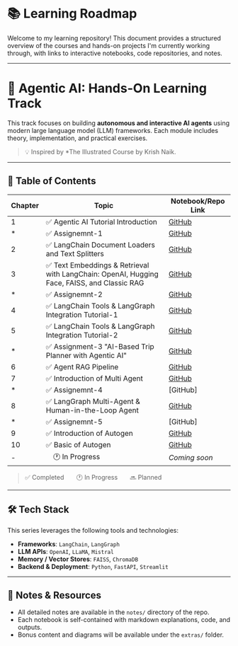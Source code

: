 # 📚 Learning Roadmap

Welcome to my learning repository! This document provides a structured overview of the courses and hands-on projects I'm currently working through, with links to interactive notebooks, code repositories, and notes.

---

# 🤖 Agentic AI: Hands-On Learning Track

This track focuses on building **autonomous and interactive AI agents** using modern large language model (LLM) frameworks. Each module includes theory, implementation, and practical exercises.

> 💡 Inspired by *The Illustrated Course by Krish Naik.

---

## 📘 Table of Contents

| Chapter | Topic                                          | Notebook/Repo Link |
|---------|------------------------------------------------|--------------------|
| 1       | ✅ Agentic AI Tutorial Introduction|[GitHub](https://github.com/Nahidzeinali-web/1-Agentic-AI-Course/tree/main) |
| *       | ✅ Assignemnt-1|[GitHub](https://github.com/Nahidzeinali-web/Product-Price-Finder-with-LLMs) |
| 2       | ✅ LangChain Document Loaders and Text Splitters |[GitHub](https://github.com/Nahidzeinali-web/2-Agentic-AI-course) |
| 3       | ✅ Text Embeddings & Retrieval with LangChain: OpenAI, Hugging Face, FAISS, and Classic RAG|[GitHub](https://github.com/Nahidzeinali-web/3-Agentic-AI)|
| *       | ✅ Assignemnt-2|[GitHub](https://github.com/Nahidzeinali-web/Assignment2/tree/main) |
| 4       | ✅ LangChain Tools & LangGraph Integration Tutorial-1|[GitHub](https://github.com/Nahidzeinali-web/1-langgraph/tree/main) |
| 5       | ✅ LangChain Tools & LangGraph Integration Tutorial-2| [GitHub](https://github.com/Nahidzeinali-web/5-Agentic_AI) |
| *       | ✅ Assignment-3 "AI-Based Trip Planner with Agentic AI"|[GitHub](https://github.com/Nahidzeinali-web/Ai_trip_planner/tree/main)|
| 6       | ✅ Agent RAG Pipeline|[GitHub](https://github.com/Nahidzeinali-web/6-Agentic-AI)|
| 7       | ✅ Introduction of Multi Agent|[GitHub](https://github.com/Nahidzeinali-web/6-Multi-Agent/tree/main)|
| *       | ✅ Assignemnt-4|[GitHub]
| 8       | ✅ LangGraph Multi-Agent & Human-in-the-Loop Agent| [GitHub](https://github.com/Nahidzeinali-web/7-Agentic_AI)|
| *       | ✅ Assignemnt-5|[GitHub]
| 9       | ✅ Introduction of Autogen| [GitHub](https://github.com/Nahidzeinali-web/8-Autogen)|
| 10       | ✅ Basic of Autogen| [GitHub](https://github.com/Nahidzeinali-web/9-Autogen_basic)|
| -       |  🕐 In Progress  | _Coming soon_ |

> ✅ Completed  🕐 In Progress  🔜 Planned

---

## 🛠️ Tech Stack

This series leverages the following tools and technologies:

- **Frameworks**: `LangChain`, `LangGraph`
- **LLM APIs**: `OpenAI`, `LLaMA`, `Mistral`
- **Memory / Vector Stores**: `FAISS`, `ChromaDB`
- **Backend & Deployment**: `Python`, `FastAPI`, `Streamlit`

---

## 📝 Notes & Resources

- All detailed notes are available in the `notes/` directory of the repo.
- Each notebook is self-contained with markdown explanations, code, and outputs.
- Bonus content and diagrams will be available under the `extras/` folder.



